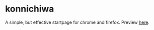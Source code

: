 # konnichiwa
A simple, but effective startpage for chrome and firefox. Preview [here](https://torikokodesu.github.io/konnichiwa/).
